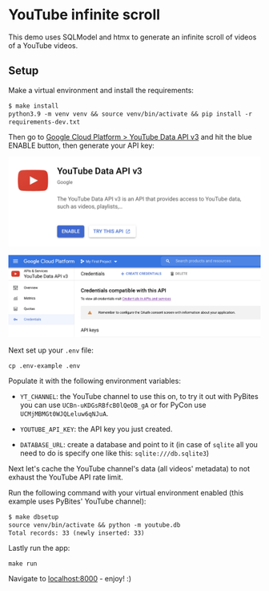 # YouTube infinite scroll

This demo uses SQLModel and htmx to generate an infinite scroll of videos of a YouTube videos.

## Setup

Make a virtual environment and install the requirements:

```
$ make install
python3.9 -m venv venv && source venv/bin/activate && pip install -r requirements-dev.txt
```

Then go to [Google Cloud Platform > YouTube Data API v3](https://console.cloud.google.com/apis/library/youtube.googleapis.com?project=top-repos) and hit the blue ENABLE button, then generate your API key:

![enable the API](assets/youtube-api1.png)

![create an API key](assets/youtube-api2.png)

Next set up your `.env` file:

```
cp .env-example .env
```

Populate it with the following environment variables:

- `YT_CHANNEL`: the YouTube channel to use this on, to try it out with PyBites you can use `UCBn-uKDGsRBfcB0lQeOB_gA` or for PyCon use `UCMjMBMGt0WJQLeluw6qNJuA`.

- `YOUTUBE_API_KEY`: the API key you just created.

- `DATABASE_URL`: create a database and point to it (in case of `sqlite` all you need to do is specify one like this: `sqlite:///db.sqlite3`)

Next let's cache the YouTube channel's data (all videos' metadata) to not exhaust the YouTube API rate limit.

Run the following command with your virtual environment enabled (this example uses PyBites' YouTube channel):

```
$ make dbsetup
source venv/bin/activate && python -m youtube.db
Total records: 33 (newly inserted: 33)
```

Lastly run the app:

```
make run
```

Navigate to [localhost:8000](http://localhost:8000/) - enjoy! :)

